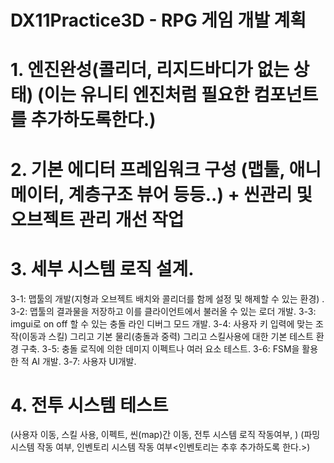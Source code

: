 # DX11Practice3D - RPG 게임 개발 계획  


# 1. 엔진완성(콜리더, 리지드바디가 없는 상태) (이는 유니티 엔진처럼 필요한 컴포넌트를 추가하도록한다.)
# 2. 기본 에디터 프레임워크 구성 (맵툴, 애니메이터, 계층구조 뷰어 등등..) + 씬관리 및 오브젝트 관리 개선 작업
# 3. 세부 시스템 로직 설계.  
  3-1: 맵툴의 개발(지형과 오브젝트 배치와 콜리더를 함께 설정 및 해제할 수 있는 환경) .
  3-2: 맵툴의 결과물을 저장하고 이를 클라이언트에서 불러올 수 있는 로더 개발.
  3-3: imgui로 on off 할 수 있는 충돌 라인 디버그 모드 개발.
  3-4: 사용자 키 입력에 맞는 조작(이동과 스킬) 그리고 기본 물리(충돌과 중력) 그리고 스킬사용에 대한 기본 테스트 환경 구축.
  3-5: 충돌 로직에 의한 데미지 이펙트나 여러 요소 테스트.
  3-6: FSM을 활용한 적 AI 개발.
  3-7: 사용자 UI개발.  
  
# 4. 전투 시스템 테스트 
(사용자 이동, 스킬 사용, 이펙트, 씬(map)간 이동, 전투 시스템 로직 작동여부, )
(파밍 시스템 작동 여부, 인벤토리 시스템 작동 여부<인벤토리는 추후 추가하도록 한다.>)

